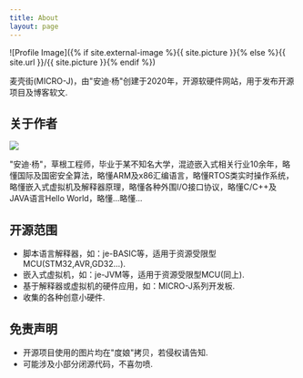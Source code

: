 ```yaml
---
title: About
layout: page
---
```

![Profile Image]({% if site.external-image %}{{ site.picture }}{% else %}{{ site.url }}/{{ site.picture }}{% endif %})

<p>麦壳街(MICRO-J)，由"安迪·杨"创建于2020年，开源软硬件网站，用于发布开源项目及博客软文.</p>

<h2>关于作者</h2>

<div><img src="https://micro-j.github.io/assets/images/andy.jpg" /></div>


<div style="text-align: left;">
	<p>"安迪·杨"，草根工程师，毕业于某不知名大学，混迹嵌入式相关行业10余年，略懂国际及国密安全算法，略懂ARM及x86汇编语言，略懂RTOS类实时操作系统，略懂嵌入式虚拟机及解释器原理，略懂各种外围I/O接口协议，略懂C/C++及JAVA语言Hello World，略懂...略懂...
    </p>
</div>
<h2>开源范围</h2>

<ul class="skill-list">
	<li>脚本语言解释器，如：je-BASIC等，适用于资源受限型MCU(STM32,AVR,GD32...).</li>
    <li>嵌入式虚拟机，如：je-JVM等，适用于资源受限型MCU(同上).</li>
    <li>基于解释器或虚拟机的硬件应用，如：MICRO-J系列开发板.</li>
    <li>收集的各种创意小硬件.</li>
</ul>



<h2>免责声明</h2>

<ul>
	<li>开源项目使用的图片均在"度娘"拷贝，若侵权请告知.</li>
    <li>可能涉及小部分闭源代码，不喜勿喷.</li>
</ul>



